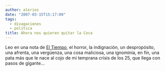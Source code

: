 ```yaml
---
author: alerios
date: "2007-03-15T15:17:00"
tags:
  - divagaciones
  - política
title: Ahora nos quieren quitar la Coca
---
```


Leo en una nota de <a href="http://www.eltiempo.com/nacion/cali/13demarzode2007/ARTICULO-WEB-NOTA_INTERIOR-3472405.html">El Tiempo</a>, el horror, la indignación, un despropósito, una afrenta, una vergüenza, una cosa maliciosa, una ignominia, en fin, una pata más que le nace al cojo de mi temprana crisis de los 25, que llega con pasos de gigante...
